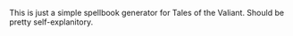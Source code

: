 This is just a simple spellbook generator for Tales of the Valiant.
Should be pretty self-explanitory.
